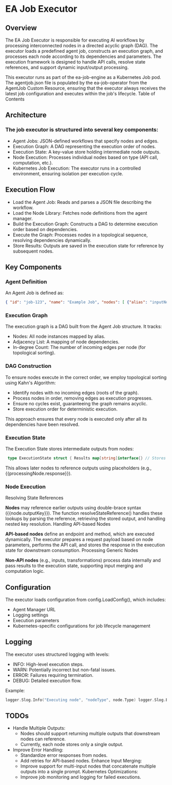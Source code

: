 # EA Job Executor
## Overview

The EA Job Executor is responsible for executing AI workflows by processing interconnected nodes in a directed acyclic graph (DAG). The executor loads a predefined agent job, constructs an execution graph, and processes each node according to its dependencies and parameters. The execution framework is designed to handle API calls, resolve state references, and support dynamic input/output processing.

This executor runs as part of the ea-job-engine as a Kubernetes Job pod. The agentjob.json file is populated by the ea-job-operator from the AgentJob Custom Resource, ensuring that the executor always receives the latest job configuration and executes within the job's lifecycle.
Table of Contents

## Architecture

### The job executor is structured into several key components:

-  Agent Jobs: JSON-defined workflows that specify nodes and edges.
-  Execution Graph: A DAG representing the execution order of nodes.
-  Execution State: A key-value store holding intermediate node outputs.
-  Node Execution: Processes individual nodes based on type (API call, computation, etc.).
-  Kubernetes Job Execution: The executor runs in a controlled environment, ensuring isolation per execution cycle.

## Execution Flow

-  Load the Agent Job: Reads and parses a JSON file describing the workflow.
-  Load the Node Library: Fetches node definitions from the agent manager.
-  Build the Execution Graph: Constructs a DAG to determine execution order based on dependencies.
-  Execute the Graph: Processes nodes in a topological sequence, resolving dependencies dynamically.
-  Store Results: Outputs are saved in the execution state for reference by subsequent nodes.

## Key Components
### Agent Definition

An Agent Job is defined as: 
```json
{ "id": "job-123", "name": "Example Job", "nodes": [ {"alias": "inputNode", "type": "some.node.address", "parameters": {"text": "Hello"}}, {"alias": "processingNode", "type": "some.node.address", "parameters": {}} ], "edges": [ {"from": "inputNode", "to": "processingNode"} ] } 
```

### Execution Graph
The execution graph is a DAG built from the Agent Job structure. It tracks:
-  Nodes: All node instances mapped by alias.
-  Adjacency List: A mapping of node dependencies.
-  In-degree Count: The number of incoming edges per node (for topological sorting).

### DAG Construction
To ensure nodes execute in the correct order, we employ topological sorting using Kahn's Algorithm:

-  Identify nodes with no incoming edges (roots of the graph).
-  Process nodes in order, removing edges as execution progresses.
-  Ensure no cycles exist, guaranteeing the graph remains acyclic.
-  Store execution order for deterministic execution.

This approach ensures that every node is executed only after all its dependencies have been resolved.

### Execution State
The Execution State stores intermediate outputs from nodes: 
```go
 type ExecutionState struct { Results map[string]interface{} // Stores node outputs }
```

This allows later nodes to reference outputs using placeholders (e.g., {{processingNode.response}}).

### Node Execution
Resolving State References

**Nodes** may reference earlier outputs using double-brace syntax ({{node.outputKey}}). The function resolveStateReference() handles these lookups by parsing the reference, retrieving the stored output, and handling nested key resolution.
Handling API-based Nodes

**API-based nodes** define an endpoint and method, which are executed dynamically. The executor prepares a request payload based on node parameters, performs the API call, and stores the response in the execution state for downstream consumption.
Processing Generic Nodes

**Non-API nodes** (e.g., inputs, transformations) process data internally and pass results to the execution state, supporting input merging and computation logic.

## Configuration

The executor loads configuration from config.LoadConfig(), which includes:

-  Agent Manager URL
-  Logging settings
-  Execution parameters
-  Kubernetes-specific configurations for job lifecycle management

## Logging

The executor uses structured logging with levels:

-  INFO: High-level execution steps.
-  WARN: Potentially incorrect but non-fatal issues.
-  ERROR: Failures requiring termination.
-  DEBUG: Detailed execution flow.

Example:  

```go
logger.Slog.Info("Executing node", "nodeType", node.Type) logger.Slog.Error("Execution failed", "error", err)
```

## TODOs

-  Handle Multiple Outputs:
    -  Nodes should support returning multiple outputs that downstream nodes can reference.
    -  Currently, each node stores only a single output.
-  Improve Error Handling:
    -  Standardize error responses from nodes.
    -  Add retries for API-based nodes.
  Enhance Input Merging:
    -  Improve support for multi-input nodes that concatenate multiple outputs into a single prompt.
  Kubernetes Optimizations:
    -  Improve job monitoring and logging for failed executions.

